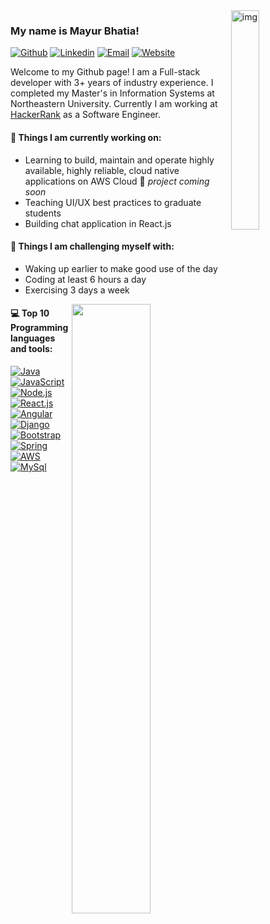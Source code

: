 <img align="right" alt="img" src="https://sdk.bitmoji.com/render/panel/2af24209-ea90-4912-9223-4c54c650559a-2701fc99-4725-4dfb-8f11-871e4d342a6d-v1.png?transparent=1&palette=1" width="30%" height="auto" />

### My name is Mayur Bhatia!

[![Github](https://img.shields.io/badge/-Github-000?style=flat&logo=Github&logoColor=white)](https://github.com/bhatiama)
[![Linkedin](https://img.shields.io/badge/-LinkedIn-blue?style=flat&logo=Linkedin&logoColor=white)](https://www.linkedin.com/in/mayurhbhatia/)
[![Email](https://img.shields.io/badge/-Email-c14438?style=flat&logo=Gmail&logoColor=white)](mailto:bhatia.ma@northeastern.edu)
[![Website](https://img.shields.io/badge/-Portfolio-00c7b7?style=flat&logo=Netlify&logoColor=white)](https://mayurhbhatia.netlify.app/)


Welcome to my Github page! I am a Full-stack developer with 3+ years of industry experience. I completed my Master's in Information Systems at Northeastern University. Currently I am working at [HackerRank](https://www.hackerrank.com/) as a Software Engineer.


#### 🌱 Things I am currently working on: 
- Learning to build, maintain and operate highly available, highly reliable, cloud native applications on AWS Cloud 🚀 *project coming soon*
- Teaching UI/UX best practices to graduate students
- Building chat application in React.js

#### :muscle: Things I am challenging myself with:
- Waking up earlier to make good use of the day
- Coding at least 6 hours a day
- Exercising 3 days a week

<img width="50%" align="right" src="https://github-readme-stats.vercel.app/api?username=bhatiama&show_icons=true&hide_border=true" />

#### :computer: Top 10 Programming languages and tools: 
[![Java](https://img.shields.io/badge/Java-ED8B00?style=for-the-badge&logo=java&logoColor=white)]()
[![JavaScript](https://img.shields.io/badge/JavaScript-F7DF1E?style=for-the-badge&logo=javascript&logoColor=black)]()
[![Node.js](https://img.shields.io/badge/Node.js-43853D?style=for-the-badge&logo=node.js&logoColor=white)]()
[![React.js](https://img.shields.io/badge/React-20232A?style=for-the-badge&logo=react&logoColor=61DAFB)]()
[![Angular](https://img.shields.io/badge/Angular-DD0031?style=for-the-badge&logo=angular&logoColor=white)]()
[![Django](https://img.shields.io/badge/Django-092E20?style=for-the-badge&logo=django&logoColor=white)]()
[![Bootstrap](https://img.shields.io/badge/Bootstrap-563D7C?style=for-the-badge&logo=bootstrap&logoColor=white)]()
[![Spring](https://img.shields.io/badge/Spring-6DB33F?style=for-the-badge&logo=spring&logoColor=white)]()
[![AWS](https://img.shields.io/badge/Amazon_AWS-232F3E?style=for-the-badge&logo=amazon-aws&logoColor=white)]()
[![MySql](https://img.shields.io/badge/MySQL-00000F?style=for-the-badge&logo=mysql&logoColor=white)]()
